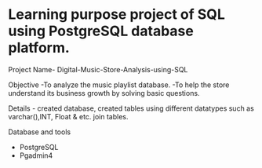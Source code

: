 # Learning purpose project of SQL using PostgreSQL database platform.

Project Name-  Digital-Music-Store-Analysis-using-SQL 

Objective -To analyze the music playlist database. 
          -To help the store understand its business growth by solving basic questions.
  
 Details - created database, created tables using different datatypes such as varchar(),INT, Float & etc. join tables.
 
 
 Database and tools
 
 - PostgreSQL
 - Pgadmin4
          




